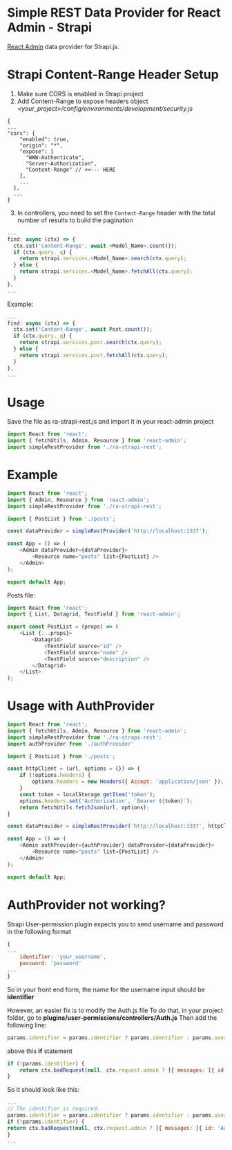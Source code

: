 # Simple REST Data Provider for React Admin - Strapi
[React Admin](https://marmelab.com/react-admin/) data provider for Strapi.js.


# Strapi Content-Range Header Setup
1. Make sure CORS is enabled in Strapi project
2. Add Content-Range to expose headers object
*<your_project>/config/environments/development/security.js*
```
{
...
"cors": {
    "enabled": true,
    "origin": "*",
    "expose": [
      "WWW-Authenticate",
      "Server-Authorization",
      "Content-Range" // <<--- HERE
    ],
    ...
  },
  ...
}
```
3. In controllers, you need to set the `Content-Range` header with the total number of results to build the pagination
```js
...
find: async (ctx) => {
  ctx.set('Content-Range', await <Model_Name>.count());
  if (ctx.query._q) {
    return strapi.services.<Model_Name>.search(ctx.query);
  } else {
    return strapi.services.<Model_Name>.fetchAll(ctx.query);
  }
},
...
```
Example:
```js
...
find: async (ctx) => {
  ctx.set('Content-Range', await Post.count());
  if (ctx.query._q) {
    return strapi.services.post.search(ctx.query);
  } else {
    return strapi.services.post.fetchAll(ctx.query);
  }
},
...
```

# Usage
Save the file as ra-strapi-rest.js and import it in your react-admin project
```js
import React from 'react';
import { fetchUtils, Admin, Resource } from 'react-admin';
import simpleRestProvider from './ra-strapi-rest';
```

# Example

```js
import React from 'react';
import { Admin, Resource } from 'react-admin';
import simpleRestProvider from './ra-strapi-rest';

import { PostList } from './posts';

const dataProvider = simpleRestProvider('http://localhost:1337');

const App = () => (
    <Admin dataProvider={dataProvider}>
        <Resource name="posts" list={PostList} />
    </Admin>
);

export default App;
```

Posts file:
```js
import React from 'react';
import { List, Datagrid, TextField } from 'react-admin';

export const PostList = (props) => (
    <List {...props}>
        <Datagrid>
            <TextField source="id" />
            <TextField source="name" />
            <TextField source="description" />
        </Datagrid>
    </List>
);
```

# Usage with AuthProvider

```js
import React from 'react';
import { fetchUtils, Admin, Resource } from 'react-admin';
import simpleRestProvider from './ra-strapi-rest';
import authProvider from './authProvider'

import { PostList } from './posts';

const httpClient = (url, options = {}) => {
    if (!options.headers) {
        options.headers = new Headers({ Accept: 'application/json' });
    }
    const token = localStorage.getItem('token');
    options.headers.set('Authorization', `Bearer ${token}`);
    return fetchUtils.fetchJson(url, options);
}

const dataProvider = simpleRestProvider('http://localhost:1337', httpClient);

const App = () => (
    <Admin authProvider={authProvider} dataProvider={dataProvider}>
        <Resource name="posts" list={PostList} />
    </Admin>
);

export default App;
```

# AuthProvider not working?
Strapi User-permission plugin expects you to send username and password in the following format
```js
{
...
    identifier: 'your_username',
    password: 'password'
...
}
```
So in your front end form, the name for the username input should be **identifier**

However, an easier fix is to modify the Auth.js file
To do that, in your project folder, go to **plugins/user-permissions/controllers/Auth.js**
Then add the following line:
```js
params.identifier = params.identifier ? params.identifier : params.username;
```
above this **if** statement
```js
if (!params.identifier) {
    return ctx.badRequest(null, ctx.request.admin ? [{ messages: [{ id: 'Auth.form.error.email.provide' }] }] : 'Please provide your username or your e-mail.');
}
```

So it should look like this:
```js
...
// The identifier is required.
params.identifier = params.identifier ? params.identifier : params.username;
if (!params.identifier) {
return ctx.badRequest(null, ctx.request.admin ? [{ messages: [{ id: 'Auth.form.error.email.provide' }] }] : 'Please provide your username or your e-mail.');
}
...
```
